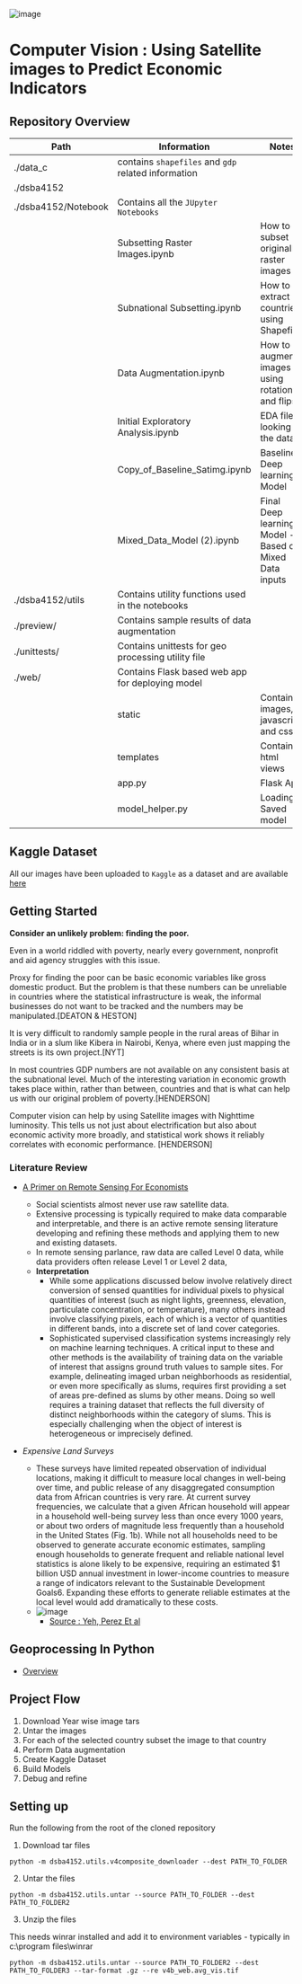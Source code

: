 
![image](/web/static/siteimg/overall_working.gif)
# Computer Vision : Using Satellite images to Predict Economic Indicators


## Repository Overview

|Path|Information|Notes|
|---|---|---|
|./data_c|contains `shapefiles` and `gdp` related information||
|./dsba4152|||
|./dsba4152/Notebook|Contains all the `JUpyter Notebooks`||
||Subsetting Raster Images.ipynb|How to subset original raster images|
||Subnational Subsetting.ipynb|How to extract countries using Shapefiles|
||Data Augmentation.ipynb|How to augment images using rotation and flips|
||Initial Exploratory Analysis.ipynb| EDA file looking at the data|
||Copy_of_Baseline_Satimg.ipynb| Baseline Deep learning Model|
||Mixed_Data_Model (2).ipynb| Final Deep learning Model - Based on Mixed Data inputs|
|./dsba4152/utils|Contains utility functions used in the notebooks||
|./preview/|Contains sample results of data augmentation||
|./unittests/|Contains unittests for geo processing utility file||
|./web/|Contains Flask based web app for deploying model||
||static| Contains images, javascript and css|
||templates| Contains html views|
||app.py| Flask App|
||model_helper.py| Loading Saved model|


## Kaggle Dataset

All our images have been uploaded to `Kaggle` as a dataset and are available [here](https://www.kaggle.com/abhijeetdtu/country-nightlight-dataset)

## Getting Started

**Consider an unlikely problem: finding the poor.**

Even in a world riddled with poverty, nearly every government, nonprofit and aid agency struggles with this issue.  

Proxy for finding the poor can be basic economic variables like gross domestic product.
But the problem is that these numbers can be unreliable in countries where the statistical infrastructure is weak, the informal businesses do not want to be tracked and the numbers may be manipulated.[DEATON & HESTON]

It is very difficult to randomly sample people in the rural areas of Bihar in India or in a slum like Kibera in Nairobi, Kenya, where even just mapping the streets is its own project.[NYT]

In most countries GDP numbers are not available on any consistent basis at the subnational level. Much of the interesting variation in economic growth takes place within, rather than between, countries and that is what can help us with our original problem of poverty.[HENDERSON]

Computer vision can help by using Satellite images with Nighttime luminosity. This tells us not just about electrification but also about economic activity more broadly, and statistical work shows it reliably correlates with economic performance. [HENDERSON]

### Literature Review

- [A Primer on Remote Sensing For Economists](https://olc.worldbank.org/system/files/Primer_Satellite%20Data_Econ.pdf)
  - Social scientists almost never use raw satellite data.
  - Extensive processing is typically required to make data comparable and interpretable, and there is
an active remote sensing literature developing and refining these methods and
applying them to new and existing datasets.
  - In remote sensing parlance, raw data are called Level 0 data, while data providers often release Level 1 or Level 2 data,
  - **Interpretation**
      - While some applications discussed below involve relatively direct conversion of sensed quantities for individual pixels to physical quantities of interest (such as night lights, greenness, elevation, particulate concentration, or temperature), many others instead involve classifying pixels, each of which is a vector of quantities in different bands, into a discrete set of land cover categories.
      - Sophisticated supervised classification systems increasingly rely on machine learning techniques. A critical input to these and other methods is the availability of training data on the variable of interest that assigns ground truth values to sample
sites. For example, delineating imaged urban neighborhoods as residential, or even more specifically as slums, requires first providing a set of areas pre-defined as slums by other means. Doing so well requires a training dataset that reflects the full diversity of distinct neighborhoods within the category of slums. This is especially challenging when the object of interest is heterogeneous or imprecisely defined.

- *Expensive Land Surveys*
  -  These surveys have limited repeated observation of individual locations, making it
difficult to measure local changes in well-being over time, and public release of any disaggregated consumption data from
African countries is very rare. At current survey frequencies, we calculate that a given African household will appear in a household well-being survey less than once every 1000 years, or about two orders of magnitude less frequently than a household in the United States (Fig. 1b). While not all households need to be observed to generate accurate economic estimates, sampling enough households to generate frequent and reliable national level statistics is alone likely to be expensive, requiring an estimated $1 billion USD annual investment in lower-income countries to measure a range of indicators relevant to the Sustainable Development Goals6. Expanding these efforts to generate reliable estimates at the local level would add dramatically to these costs.
  - ![image](https://user-images.githubusercontent.com/6872080/96285510-0e621580-0fad-11eb-8afa-5b970834d539.png)
    - [Source : Yeh, Perez Et al](https://www.nature.com/articles/s41467-020-16185-w.pdf)


## Geoprocessing In Python

- [Overview](https://carpentries-incubator.github.io/geospatial-python/aio/index.html)


## Project Flow

1. Download Year wise image tars
2. Untar the images
3. For each of the selected country subset the image to that country
4. Perform Data augmentation
5. Create Kaggle Dataset
6. Build Models
7. Debug and refine

## Setting up

Run the following from the root of the cloned repository

1. Download tar files

`python -m dsba4152.utils.v4composite_downloader --dest PATH_TO_FOLDER`

2. Untar the files

`python -m dsba4152.utils.untar --source PATH_TO_FOLDER --dest PATH_TO_FOLDER2`

3. Unzip the files

This needs winrar installed and add it to environment variables - typically in c:\program files\winrar

`python -m dsba4152.utils.untar --source PATH_TO_FOLDER2 --dest PATH_TO_FOLDER3 --tar-format .gz --re v4b_web.avg_vis.tif`
